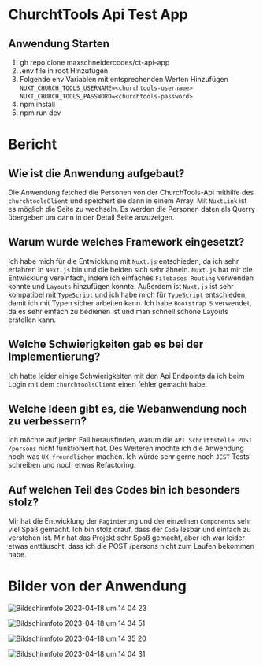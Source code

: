 # ChurchtTools Api Test App

## Anwendung Starten

1. gh repo clone maxschneidercodes/ct-api-app
2. .env file in root Hinzufügen
3. Folgende env Variablen mit entsprechenden Werten Hinzufügen 
`NUXT_CHURCH_TOOLS_USERNAME=<churchtools-username>`
`NUXT_CHURCH_TOOLS_PASSWORD=<churchtools-password>`
4. npm install
5. npm run dev


# Bericht
## Wie ist die Anwendung aufgebaut?
Die Anwendung fetched die Personen von der ChurchTools-Api mithilfe des `churchtoolsClient` und speichert sie dann in einem Array.
Mit `NuxtLink` ist es möglich die Seite zu wechseln. Es werden die Personen daten als Querry übergeben um dann in der Detail Seite anzuzeigen.


## Warum wurde welches Framework eingesetzt?
Ich habe mich für die Entwicklung mit `Nuxt.js` entschieden, da ich sehr erfahren in `Next.js` bin und die beiden sich sehr ähneln.
`Nuxt.js` hat mir die Entwicklung vereinfach, indem ich einfaches `Filebases Routing` verwenden konnte und `Layouts` hinzufügen konnte.
Außerdem ist `Nuxt.js` ist sehr kompatibel mit `TypeScript` und ich habe mich für `TypeScript` entschieden, damit ich mit Typen sicher arbeiten kann.
Ich habe `Bootstrap 5` verwendet, da es sehr einfach zu bedienen ist und man schnell schöne Layouts erstellen kann.


## Welche Schwierigkeiten gab es bei der Implementierung?
Ich hatte leider einige Schwierigkeiten mit den Api Endpoints da ich beim Login mit dem `churchtoolsClient` einen fehler gemacht habe.


## Welche Ideen gibt es, die Webanwendung noch zu verbessern?
Ich möchte auf jeden Fall herausfinden, warum die `API Schnittstelle POST /persons` nicht funktioniert hat.
Des Weiteren möchte ich die Anwendung noch was `UX freundlicher` machen.
Ich würde sehr gerne noch `JEST` Tests schreiben und noch etwas Refactoring.


## Auf welchen Teil des Codes bin ich besonders stolz?
Mir hat die Entwicklung der `Paginierung` und der einzelnen `Components` sehr viel Spaß gemacht.
Ich bin stolz drauf, dass der `Code` lesbar und einfach zu verstehen ist.
Mir hat das Projekt sehr Spaß gemacht, aber ich war leider etwas enttäuscht, dass ich die POST /persons nicht zum Laufen bekommen habe.


# Bilder von der Anwendung

![Bildschirmfoto 2023-04-18 um 14 04 23](https://user-images.githubusercontent.com/45995648/232779478-3f76ba1e-e701-4e47-b45b-b07e287644b6.png)

![Bildschirmfoto 2023-04-18 um 14 34 51](https://user-images.githubusercontent.com/45995648/232779607-59ffa510-2eac-42e5-ae29-e198f62aef78.png)

![Bildschirmfoto 2023-04-18 um 14 35 20](https://user-images.githubusercontent.com/45995648/232779455-e512d70f-a92a-46c7-952b-e57531e2471b.png)

![Bildschirmfoto 2023-04-18 um 14 04 31](https://user-images.githubusercontent.com/45995648/232779629-1199daaa-229e-4367-97b0-3b078e1f0123.png)


